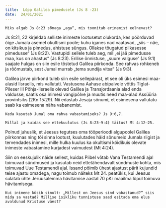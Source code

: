 ```yaml
---
title:  Lõpp Galilea pimedusele (Js 8 -23)  
date:  24/01/2021  
---
```


`Miks algab Js 8:23 sõnaga „aga“, mis toonitab erinemist eelnevast?`

Js 8:21, 22 kirjeldab selliste inimeste lootusetut olukorda, kes pöörduvad õige Jumala asemel okultismi poole; kuhu iganes nad vaatavad, „siis – näe, on kitsikus ja pimedus, ahistuse süngus. Ollakse tõugatud pilkasesse pimedusse“ (Js 8:22). Vastupidi sellele tuleb aeg, mil „ei jää pimedusse maa, kus on ahastus“ (Js 8:23). Erilise õnnistuse, „suure valguse“ (Js 9:1) saajate hulgas on siin esile tõstetud Galilea piirkonda. See rahvas rohkeneb ja rõõmustab, sest Jumal murrab „tema sundija vitsa“ (Js 9:3).

Galilea järve piirkond tuleb siin esile sellepärast, et see oli üks esimesi maa-alasid Iisraelis, mis vallutati. Vastusena Aahase abipalvele võttis Tiglat-Pileser III Põhja-Iisraelis olevad Galilea ja Transjordaania alad enda valdusse, saatis osa inimesi vangipõlve ja muutis need maa-alad Assüüria provintsiks (2Kn 15:29). Nii edastab Jesaja sõnumi, et esimesena vallutatu saab ka esimesena näha vabanemist.

`Keda kasutab Jumal oma rahva vabastamiseks? Js 9:6,7.`

`Millal ja kuidas see ettekuulutus (Js 8:23–9:4) täitus? Mt 4:12–25.`

Polnud juhuslik, et Jeesus tegutses oma tööperioodi algupoolel Galilea piirkonnas ning tõi sinna lootust, kuulutades häid sõnumeid Jumala riigist ja tervendades inimesi, mille hulka kuulus ka okultismi köidikuis olevate inimeste vabastamine kurjadest vaimudest (Mt 4:24).

Siin on eeskujulik näide sellest, kuidas Piibel võtab Vana Testamendi ajal toimuvad sündmused ja kasutab neid ettetähendavalt sündmuste kohta, mis toimuvad Uue Testamendi ajal. Issand põimib ühest ajastust pärit kujundid teise ajastu omadega, nagu toimub näiteks Mt 24. peatükis, kui Jeesus sulatab ühte Jeruusalemma hävitamise aastal 70 pKr maailma lõpul toimuva hävitamisega.

`Kui inimene küsib sinult: „Millest on Jeesus sind vabastanud?“ siis mida sa vastad? Millise isikliku tunnistuse saad esitada oma elus avaldunud Kristuse väest?`
